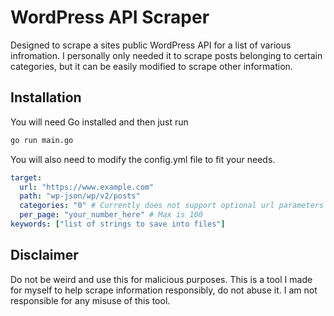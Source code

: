 # WordPress API Scraper

Designed to scrape a sites public WordPress API for a list of various infromation. I personally only needed it to scrape posts belonging to certain categories, but it can be easily modified to scrape other information.

## Installation

You will need Go installed and then just run

```bash
go run main.go
```

You will also need to modify the config.yml file to fit your needs.

```yml
target:
  url: "https://www.example.com"
  path: "wp-json/wp/v2/posts"
  categories: "0" # Currently does not support optional url parameters
  per_page: "your_number_here" # Max is 100
keywords: ["list of strings to save into files"]
```

## Disclaimer

Do not be weird and use this for malicious purposes. This is a tool I made for myself to help scrape information responsibly, do not abuse it. I am not responsible for any misuse of this tool.
